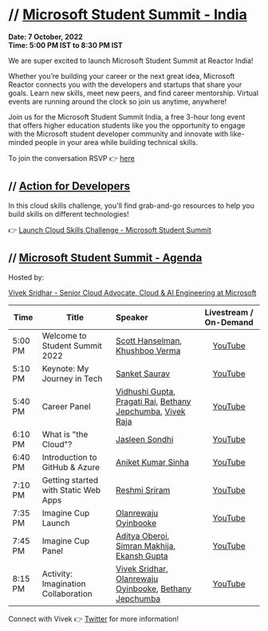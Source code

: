 # // [Microsoft Student Summit - India ](https://developer.microsoft.com/en-us/reactor/events/17029/)

**Date: 7 October, 2022 </br>
Time: 5:00 PM IST to 8:30 PM IST**

We are super excited to launch Microsoft Student Summit at Reactor India!

Whether you’re building your career or the next great idea, Microsoft Reactor connects you with the developers and startups that share your goals. Learn new skills, meet new peers, and find career mentorship. Virtual events are running around the clock so join us anytime, anywhere!

Join us for the Microsoft Student Summit India, a free 3-hour long event that offers higher education students like you the opportunity to engage with the Microsoft student developer community and innovate with like-minded people in your area while building technical skills.

To join the conversation RSVP :point_right: [here](https://developer.microsoft.com/en-us/reactor/events/17029/)

## // [Action for Developers](https://aka.ms/MS-Summit)

In this cloud skills challenge, you'll find grab-and-go resources to help you build skills on different technologies!

:point_right: [Launch Cloud Skills Challenge - Microsoft Student Summit](https://aka.ms/MS-Summit)

## // [Microsoft Student Summit - Agenda](https://developer.microsoft.com/en-us/reactor/events/17029/)

Hosted by: 

[Vivek Sridhar - Senior Cloud Advocate, Cloud & AI Engineering at Microsoft](https://twitter.com/vivek_sridhar)

|     Time     |    Title   | Speaker | Livestream / On-Demand | 
|     ---    | ---          | :---    | :---: |
| 5:00 PM   | Welcome to Student Summit 2022 |  [Scott Hanselman](https://twitter.com/shanselman), [Khushboo Verma](https://twitter.com/khushbooverma_) | [YouTube](https://www.youtube.com/watch?v=e7tm1WpFK24&ab_channel=MicrosoftReactor) |
| 5:10 PM   | Keynote: My Journey in Tech | [Sanket Saurav](https://twitter.com/sanketsaurav) | [YouTube](https://www.youtube.com/watch?v=e7tm1WpFK24&ab_channel=MicrosoftReactor) |
| 5:40 PM   |  Career Panel | [Vidhushi Gupta](https://twitter.com/Vidushi_Gupta7), [Pragati Rai](https://twitter.com/pragatiogal), [Bethany Jepchumba](https://twitter.com/BethanyJep), [Vivek Raja](https://twitter.com/VivekRaja007) | [YouTube](https://www.youtube.com/watch?v=e7tm1WpFK24&ab_channel=MicrosoftReactor) |
| 6:10 PM   | What is "the Cloud"? | [Jasleen Sondhi](https://twitter.com/jasleen101010) | [YouTube](https://www.youtube.com/watch?v=e7tm1WpFK24&ab_channel=MicrosoftReactor) |
| 6:40 PM   | Introduction to GitHub & Azure | [Aniket Kumar Sinha](https://twitter.com/AniketKSinha) | [YouTube](https://www.youtube.com/watch?v=e7tm1WpFK24&ab_channel=MicrosoftReactor) |
| 7:10 PM   | Getting started with Static Web Apps | [Reshmi Sriram](https://twitter.com/ReshSriram) | [YouTube](https://www.youtube.com/watch?v=e7tm1WpFK24&ab_channel=MicrosoftReactor) |
| 7:35 PM   | Imagine Cup Launch | [Olanrewaju Oyinbooke](https://twitter.com/TheOyinbooke) | [YouTube](https://www.youtube.com/watch?v=e7tm1WpFK24&ab_channel=MicrosoftReactor) |
| 7:45 PM   | Imagine Cup Panel | [Aditya Oberoi](https://twitter.com/adityaoberai1), [Simran Makhija](https://twitter.com/justdev_sim?s=20&t=waN9d0JuM17Wm1mYn7kz3Q), [Ekansh Gupta](https://twitter.com/ekuekanshgupta)  | [YouTube](https://www.youtube.com/watch?v=e7tm1WpFK24&ab_channel=MicrosoftReactor) |
| 8:15 PM   | Activity: Imagination Collaboration | [Vivek Sridhar](https://twitter.com/vivek_sridhar), [Olanrewaju Oyinbooke](https://twitter.com/TheOyinbooke), [Bethany Jepchumba](https://twitter.com/BethanyJep)  | [YouTube](https://www.youtube.com/watch?v=e7tm1WpFK24&ab_channel=MicrosoftReactor) |

Connect with Vivek 👉 [Twitter](https://twitter.com/vivek_sridhar) for more information!

